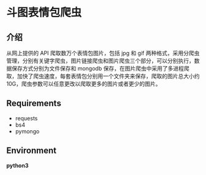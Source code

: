 # 斗图表情包爬虫

## 介绍

从网上提供的 API 爬取数万个表情包图片，包括 jpg 和 gif 两种格式，采用分爬虫管理，分别有关键字爬虫，图片链接爬虫和图片爬虫三个部分，可以分别执行，数据保存方式分别为文件保存和 mongodb 保存，在图片爬虫中采用了多进程爬取，加快了爬虫速度，每套表情包分别用一个文件夹来保存，爬取的图片总大小约10G，爬虫参数可以任意更改以爬取更多的图片或者更少的图片。

## Requirements

- requests
- bs4
- pymongo

## Environment

**python3**

